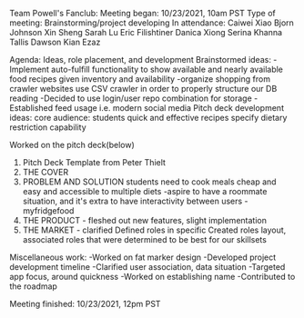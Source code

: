 Team Powell's Fanclub:
Meeting began: 10/23/2021, 10am PST
Type of meeting: Brainstorming/project developing
In attendance:
Caiwei Xiao 
Bjorn Johnson 
Xin Sheng 
Sarah Lu 
Eric Filishtiner 
Danica Xiong 
Serina Khanna 
Tallis Dawson 
Kian Ezaz

Agenda: Ideas, role placement, and development
Brainstormed ideas:
-Implement auto-fulfill functionality to show available
and nearly available food recipes given inventory and availability
-organize shopping from crawler websites
use CSV crawler in order to properly structure our DB reading
-Decided to use login/user repo combination for storage
-Established feed usage i.e. modern social media
Pitch deck development ideas:
core audience: students
quick and effective recipes
specify dietary restriction capability

Worked on the pitch deck(below)
1. Pitch Deck Template from Peter Thielt
2. THE COVER
3. PROBLEM AND SOLUTION
students need to cook meals cheap and easy and accessible to multiple diets
-aspire to have a roommate situation, and it's extra to have interactivity between users
-myfridgefood
4. THE PRODUCT - fleshed out new features, slight implementation
5. THE MARKET - clarified
Defined roles in specific
Created roles layout, associated roles that were determined to be best for our skillsets

Miscellaneous work:
-Worked on fat marker design
-Developed project development timeline
-Clarified user association, data situation
-Targeted app focus, around quickness
-Worked on establishing name
-Contributed to the roadmap

Meeting finished: 10/23/2021, 12pm PST
